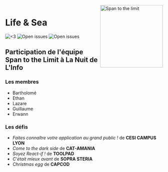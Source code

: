 <img align="right" src="https://cdn.discordapp.com/attachments/914573254285480058/916038929537458216/logo_team.png" alt="Span to the limit" width="200"/>

# Life & Sea

![<3]("https://img.shields.io/badge/made%20with-%F0%9F%90%A4-eb75e1")
![Open issues](https://shields.io/github/issues/Ethantestinglimits/life-and-sea)
![Open issues](https://shields.io/github/issues-pr/Ethantestinglimits/life-and-sea)


## Participation de l'équipe **Span to the Limit** à **La Nuit de L'Info**

### Les membres

* Bartholomé
* Ethan
* Lazare
* Guillaume
* Erwann

### Les défis

* *Faites connaître votre application au grand public !* de **CESI CAMPUS LYON**
* *Come to the dark side* de **CAT-AMANIA**
* *Soyez React-if !* de **TOOLPAD**
* *C'était mieux avant* de **SOPRA STERIA**
* *Christmas egg* de **CAPCOD**

